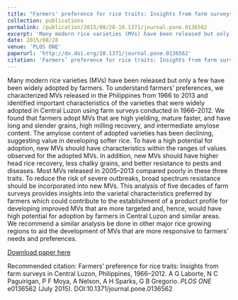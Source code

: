 ```yaml
---
title: "Farmers' preference for rice traits: Insights from farm surveys in Central Luzon, Philippines, 1966--2012"
collection: publications
permalink: /publication/2015/08/28-10.1371/journal.pone.0136562
excerpt: 'Many modern rice varieties (MVs) have been released but only a few have been widely adopted by farmers. To understand farmers’ preferences, we characterized MVs released in the Philippines from 1966 to 2013 and identified important characteristics of the varieties that were widely adopted in Central Luzon using farm surveys conducted in 1966–2012. We found that farmers adopt MVs that are high yielding, mature faster, and have long and slender grains, high milling recovery, and intermediate amylose content. The amylose content of adopted varieties has been declining, suggesting value in developing softer rice. To have a high potential for adoption, new MVs should have characteristics within the ranges of values observed for the adopted MVs. In addition, new MVs should have higher head rice recovery, less chalky grains, and better resistance to pests and diseases. Most MVs released in 2005–2013 compared poorly in these three traits. To reduce the risk of severe outbreaks, broad spectrum resistance should be incorporated into new MVs. This analysis of five decades of farm surveys provides insights into the varietal characteristics preferred by farmers which could contribute to the establishment of a product profile for developing improved MVs that are more targeted and, hence, would have high potential for adoption by farmers in Central Luzon and similar areas. We recommend a similar analysis be done in other major rice growing regions to aid the development of MVs that are more responsive to farmers’ needs and preferences.'
date: 2015/08/28
venue: 'PLOS ONE'
paperurl: 'http://dx.doi.org/10.1371/journal.pone.0136562'
citation: 'Farmers’ preference for rice traits: Insights from farm surveys in Central Luzon, Philippines, 1966–2012. A G Laborte, N C Paguirigan, P F Moya, A Nelson, A H Sparks, G B Gregorio. <i>PLOS ONE</i> e0136562 (July 2015). DOI:10.1371/journal.pone.0136562'
---
```

Many modern rice varieties (MVs) have been released but only a few have been widely adopted by farmers. To understand farmers’ preferences, we characterized MVs released in the Philippines from 1966 to 2013 and identified important characteristics of the varieties that were widely adopted in Central Luzon using farm surveys conducted in 1966–2012. We found that farmers adopt MVs that are high yielding, mature faster, and have long and slender grains, high milling recovery, and intermediate amylose content. The amylose content of adopted varieties has been declining, suggesting value in developing softer rice. To have a high potential for adoption, new MVs should have characteristics within the ranges of values observed for the adopted MVs. In addition, new MVs should have higher head rice recovery, less chalky grains, and better resistance to pests and diseases. Most MVs released in 2005–2013 compared poorly in these three traits. To reduce the risk of severe outbreaks, broad spectrum resistance should be incorporated into new MVs. This analysis of five decades of farm surveys provides insights into the varietal characteristics preferred by farmers which could contribute to the establishment of a product profile for developing improved MVs that are more targeted and, hence, would have high potential for adoption by farmers in Central Luzon and similar areas. We recommend a similar analysis be done in other major rice growing regions to aid the development of MVs that are more responsive to farmers’ needs and preferences.

[Download paper here](http://dx.doi.org/10.1371/journal.pone.0136562)

Recommended citation: Farmers’ preference for rice traits: Insights from farm surveys in Central Luzon, Philippines, 1966–2012. A G Laborte, N C Paguirigan, P F Moya, A Nelson, A H Sparks, G B Gregorio. <i>PLOS ONE</i> e0136562 (July 2015). DOI:10.1371/journal.pone.0136562